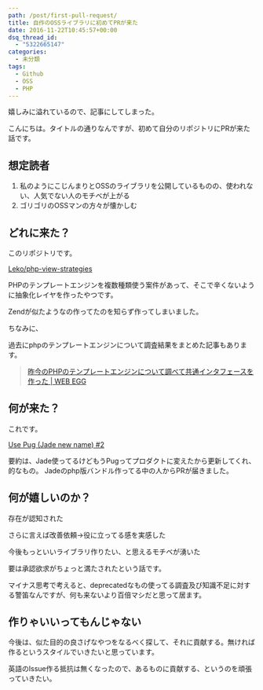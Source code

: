```yaml
---
path: /post/first-pull-request/
title: 自作のOSSライブラリに初めてPRが来た
date: 2016-11-22T10:45:57+00:00
dsq_thread_id:
  - "5322665147"
categories:
  - 未分類
tags:
  - Github
  - OSS
  - PHP
---
```

嬉しみに溢れているので、記事にしてしまった。
  
こんにちは。タイトルの通りなんですが、初めて自分のリポジトリにPRが来た話です。



<!--more-->



想定読者
----------------------------------------


  1. 私のようにこじんまりとOSSのライブラリを公開しているものの、使われない、人気でない人のモチベが上がる
  2. ゴリゴリのOSSマンの方々が懐かしむ

どれに来た？
----------------------------------------


このリポジトリです。

[Leko/php-view-strategies](https://github.com/Leko/php-view-strategies)

PHPのテンプレートエンジンを複数種類使う案件があって、そこで辛くないように抽象化レイヤを作ったやつです。
  
Zendが似たようなの作ってたのを知らず作ってしまいました。

ちなみに、
  
過去にphpのテンプレートエンジンについて調査結果をまとめた記事もあります。

> [昨今のPHPのテンプレートエンジンについて調べて共通インタフェースを作った \| WEB EGG](http://leko.jp/archives/840)

何が来た？
----------------------------------------


これです。

[Use Pug (Jade new name) #2](https://github.com/Leko/php-view-strategies/pull/2)

要約は、Jade使ってるけどもうPugってプロダクトに変えたから更新してくれ、的なもの。 Jadeのphp版バンドル作ってる中の人からPRが届きました。

何が嬉しいのか？
----------------------------------------


存在が認知された
  
さらに言えば改善依頼→役に立ってる感を実感した
  
今後もっといいライブラリ作りたい、と思えるモチベが湧いた

要は承認欲求がちょっと満たされたという話です。
  
マイナス思考で考えると、deprecatedなもの使ってる調査及び知識不足に対する警笛なんですが、何も来ないより百倍マシだと思って居ます。

作りゃいいってもんじゃない
----------------------------------------


今後は、似た目的の良さげなやつをなるべく探して、それに貢献する。無ければ作るというスタイルでいきたいと思っています。
  
英語のIssue作る抵抗は無くなったので、あるものに貢献する、というのを頑張っていきたい。

<div style="font-size:0px;height:0px;line-height:0px;margin:0;padding:0;clear:both">
</div>